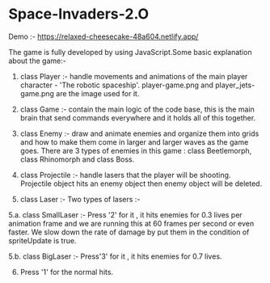 # Space-Invaders-2.O

Demo :- https://relaxed-cheesecake-48a604.netlify.app/

The game is fully developed by using JavaScript.Some basic explanation about the game:-

1. class Player :- handle movements and animations of the main player character - 'The robotic spaceship'. player-game.png and player_jets-game.png are the image used for it.
 
2. class Game :- contain the main logic of the code base, this is the main brain that send commands everywhere and it holds all of this together.
 
3. class Enemy :- draw and animate enemies and organize them into grids and how to make them come in larger and larger waves as the game goes. There are 3 types of enemies in this game : class Beetlemorph, class Rhinomorph and class Boss.

4. class Projectile :- handle lasers that the player will be shooting. Projectile object hits an enemy object then enemy object will be deleted.

5. class Laser :- Two types of lasers :-
  
5.a. class SmallLaser :- Press '2' for it , it hits enemies for 0.3 lives per animation frame and we are running this at 60 frames per second or even faster. We slow down the rate of damage by put them in the condition of spriteUpdate is true.

5.b. class BigLaser :- Press'3' for it , it hits enemies for 0.7 lives.

6. Press '1' for the normal hits.

